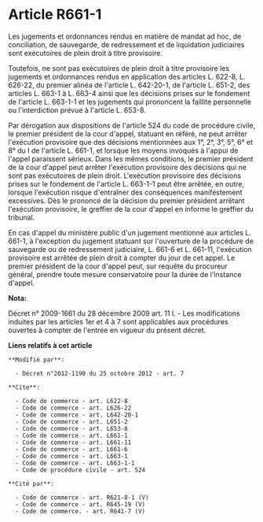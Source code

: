 # Article R661-1

Les jugements et ordonnances rendus en matière de mandat ad hoc, de conciliation, de sauvegarde, de redressement et de
liquidation judiciaires sont exécutoires de plein droit à titre provisoire. 

Toutefois, ne sont pas exécutoires de plein droit à titre provisoire les jugements et ordonnances rendus en application des
articles L. 622-8, L. 626-22, du premier alinéa de l'article L. 642-20-1, de l'article L. 651-2, des articles L. 663-1 à L.
663-4 ainsi que les décisions prises sur le fondement de l'article L. 663-1-1 et les jugements qui prononcent la faillite
personnelle ou l'interdiction prévue à l'article L. 653-8. 

Par dérogation aux dispositions de l'article 524 du code de procédure civile, le premier président de la cour d'appel,
statuant en référé, ne peut arrêter l'exécution provisoire que des décisions mentionnées aux 1°, 2°, 3°, 5°, 6° et 8° du I de
l'article L. 661-1, et lorsque les moyens invoqués à l'appui de l'appel paraissent sérieux. Dans les mêmes conditions, le
premier président de la cour d'appel peut arrêter l'exécution provisoire des décisions qui ne sont pas exécutoires de plein
droit. L'exécution provisoire des décisions prises sur le fondement de l'article L. 663-1-1 peut être arrêtée, en outre,
lorsque l'exécution risque d'entraîner des conséquences manifestement excessives. Dès le prononcé de la décision du premier
président arrêtant l'exécution provisoire, le greffier de la cour d'appel en informe le greffier du tribunal. 

En cas d'appel du ministère public d'un jugement mentionné aux articles L. 661-1, à l'exception du jugement statuant sur
l'ouverture de la procédure de sauvegarde ou de redressement judiciaire, L. 661-6 et L. 661-11, l'exécution provisoire est
arrêtée de plein droit à compter du jour de cet appel. Le premier président de la cour d'appel peut, sur requête du procureur
général, prendre toute mesure conservatoire pour la durée de l'instance d'appel.

**Nota:**

Décret n° 2009-1661 du 28 décembre 2009 art. 11 I. - Les modifications induites par les articles 1er et 4 à 7 sont
applicables aux procédures ouvertes à compter de l'entrée en vigueur du présent décret.

**Liens relatifs à cet article**

	**Modifié par**:

	  - Décret n°2012-1190 du 25 octobre 2012 - art. 7

	**Cite**:

	  - Code de commerce - art. L622-8
	  - Code de commerce - art. L626-22
	  - Code de commerce - art. L642-20-1
	  - Code de commerce - art. L651-2
	  - Code de commerce - art. L653-8
	  - Code de commerce - art. L661-1
	  - Code de commerce - art. L661-11
	  - Code de commerce - art. L661-6
	  - Code de commerce - art. L663-1
	  - Code de commerce - art. L663-1-1
	  - Code de procédure civile - art. 524

	**Cité par**:

	  - Code de commerce - art. R621-8-1 (V)
	  - Code de commerce - art. R645-19 (V)
	  - Code de commerce. - art. R641-7 (V)
